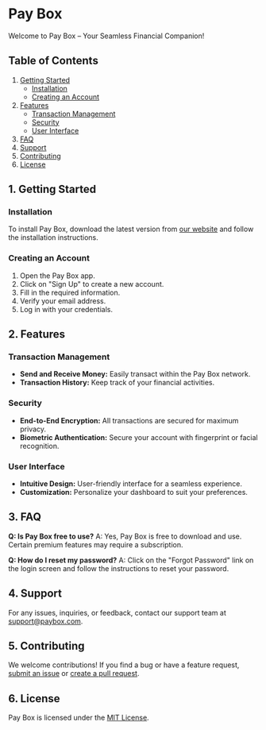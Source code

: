 # Pay Box

Welcome to Pay Box – Your Seamless Financial Companion!

## Table of Contents

1. [Getting Started](#getting-started)
   - [Installation](#installation)
   - [Creating an Account](#creating-an-account)
2. [Features](#features)
   - [Transaction Management](#transaction-management)
   - [Security](#security)
   - [User Interface](#user-interface)
3. [FAQ](#faq)
4. [Support](#support)
5. [Contributing](#contributing)
6. [License](#license)

## 1. Getting Started

### Installation

To install Pay Box, download the latest version from [our website](#) and follow the installation instructions.

### Creating an Account

1. Open the Pay Box app.
2. Click on "Sign Up" to create a new account.
3. Fill in the required information.
4. Verify your email address.
5. Log in with your credentials.

## 2. Features

### Transaction Management

- **Send and Receive Money:** Easily transact within the Pay Box network.
- **Transaction History:** Keep track of your financial activities.

### Security

- **End-to-End Encryption:** All transactions are secured for maximum privacy.
- **Biometric Authentication:** Secure your account with fingerprint or facial recognition.

### User Interface

- **Intuitive Design:** User-friendly interface for a seamless experience.
- **Customization:** Personalize your dashboard to suit your preferences.

## 3. FAQ

**Q: Is Pay Box free to use?**
A: Yes, Pay Box is free to download and use. Certain premium features may require a subscription.

**Q: How do I reset my password?**
A: Click on the "Forgot Password" link on the login screen and follow the instructions to reset your password.

## 4. Support

For any issues, inquiries, or feedback, contact our support team at [support@paybox.com](mailto:support@paybox.com).

## 5. Contributing

We welcome contributions! If you find a bug or have a feature request, [submit an issue](#) or [create a pull request](#).

## 6. License

Pay Box is licensed under the [MIT License](#).

